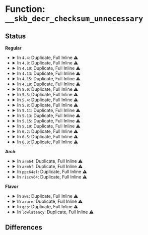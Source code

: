 # Function: <code>__skb_decr_checksum_unnecessary</code>

## Status
<b>Regular</b>
<ul>
<li>
<details>
<summary>In <code>4.4</code>: Duplicate, Full Inline ⚠️</summary>

**Collision:** Static Duplication

**Inline:** Full

**Transformation:** False

**Instances:**

```
In net/ipv4/tcp_ipv4.c (ffffffff8177e50a)
Location: include/linux/skbuff.h:3094
Inline: True
Inline callers:
  - net/ipv4/tcp_ipv4.c:tcp_v4_rcv
```
```
In net/ipv4/udp.c (ffffffff8178a2dd)
Location: include/linux/skbuff.h:3094
Inline: True
Inline callers:
  - net/ipv4/udp.c:__udp4_lib_rcv
```
```
In net/ipv4/icmp.c (ffffffff8178f243)
Location: include/linux/skbuff.h:3094
Inline: True
Inline callers:
  - net/ipv4/icmp.c:icmp_rcv
```
```
In net/ipv4/igmp.c (ffffffff8179766d)
Location: include/linux/skbuff.h:3094
Inline: True
Inline callers:
  - net/ipv4/igmp.c:igmp_rcv
```
```
In net/ipv6/icmp.c (ffffffff817e8776)
Location: include/linux/skbuff.h:3094
Inline: True
Inline callers:
  - net/ipv6/icmp.c:icmpv6_rcv
```
```
In net/ipv6/tcp_ipv6.c (ffffffff817f1c38)
Location: include/linux/skbuff.h:3094
Inline: True
Inline callers:
  - net/ipv6/tcp_ipv6.c:tcp_v6_rcv
```
```
In net/ipv6/ip6_checksum.c (ffffffff81800358)
Location: include/linux/skbuff.h:3094
Inline: True
Inline callers:
  - net/ipv6/ip6_checksum.c:udp6_csum_init
```
```
In net/ipv6/mcast_snoop.c (ffffffff81802655)
Location: include/linux/skbuff.h:3094
Inline: True
```
</details>
</li>
<li>
<details>
<summary>In <code>4.8</code>: Duplicate, Full Inline ⚠️</summary>

**Collision:** Static Duplication

**Inline:** Full

**Transformation:** False

**Instances:**

```
In net/ipv4/tcp_ipv4.c (ffffffff817ebabf)
Location: include/linux/skbuff.h:3301
Inline: True
Inline callers:
  - net/ipv4/tcp_ipv4.c:tcp_v4_rcv
```
```
In net/ipv4/udp.c (ffffffff817f7631)
Location: include/linux/skbuff.h:3301
Inline: True
Inline callers:
  - net/ipv4/udp.c:__udp4_lib_rcv
```
```
In net/ipv4/icmp.c (ffffffff817fc8ab)
Location: include/linux/skbuff.h:3301
Inline: True
Inline callers:
  - net/ipv4/icmp.c:icmp_rcv
```
```
In net/ipv4/igmp.c (ffffffff81805f74)
Location: include/linux/skbuff.h:3301
Inline: True
Inline callers:
  - net/ipv4/igmp.c:igmp_rcv
```
```
In net/ipv6/icmp.c (ffffffff81856f2e)
Location: include/linux/skbuff.h:3301
Inline: True
Inline callers:
  - net/ipv6/icmp.c:icmpv6_rcv
```
```
In net/ipv6/tcp_ipv6.c (ffffffff818605fa)
Location: include/linux/skbuff.h:3301
Inline: True
Inline callers:
  - net/ipv6/tcp_ipv6.c:tcp_v6_rcv
```
```
In net/ipv6/ip6_checksum.c (ffffffff81871911)
Location: include/linux/skbuff.h:3301
Inline: True
Inline callers:
  - net/ipv6/ip6_checksum.c:udp6_csum_init
```
```
In net/ipv6/mcast_snoop.c (ffffffff81873958)
Location: include/linux/skbuff.h:3301
Inline: True
```
</details>
</li>
<li>
<details>
<summary>In <code>4.10</code>: Duplicate, Full Inline ⚠️</summary>

**Collision:** Static Duplication

**Inline:** Full

**Transformation:** False

**Instances:**

```
In net/ipv4/tcp_ipv4.c (ffffffff8181c435)
Location: include/linux/skbuff.h:3353
Inline: True
Inline callers:
  - net/ipv4/tcp_ipv4.c:tcp_v4_rcv
```
```
In net/ipv4/udp.c (ffffffff81828544)
Location: include/linux/skbuff.h:3353
Inline: True
Inline callers:
  - net/ipv4/udp.c:__udp4_lib_rcv
```
```
In net/ipv4/icmp.c (ffffffff8182d80e)
Location: include/linux/skbuff.h:3353
Inline: True
Inline callers:
  - net/ipv4/icmp.c:icmp_rcv
```
```
In net/ipv4/igmp.c (ffffffff81836ff4)
Location: include/linux/skbuff.h:3353
Inline: True
Inline callers:
  - net/ipv4/igmp.c:igmp_rcv
```
```
In net/ipv6/icmp.c (ffffffff81888d2e)
Location: include/linux/skbuff.h:3353
Inline: True
Inline callers:
  - net/ipv6/icmp.c:icmpv6_rcv
```
```
In net/ipv6/tcp_ipv6.c (ffffffff818925a4)
Location: include/linux/skbuff.h:3353
Inline: True
Inline callers:
  - net/ipv6/tcp_ipv6.c:tcp_v6_rcv
```
```
In net/ipv6/ip6_checksum.c (ffffffff818a5e71)
Location: include/linux/skbuff.h:3353
Inline: True
Inline callers:
  - net/ipv6/ip6_checksum.c:udp6_csum_init
```
```
In net/ipv6/mcast_snoop.c (ffffffff818a7fd8)
Location: include/linux/skbuff.h:3353
Inline: True
```
</details>
</li>
<li>
<details>
<summary>In <code>4.13</code>: Duplicate, Full Inline ⚠️</summary>

**Collision:** Static Duplication

**Inline:** Full

**Transformation:** False

**Instances:**

```
In net/ipv4/tcp_ipv4.c (ffffffff8183ca75)
Location: include/linux/skbuff.h:3421
Inline: True
Inline callers:
  - net/ipv4/tcp_ipv4.c:tcp_v4_rcv
```
```
In net/ipv4/udp.c (ffffffff81849849)
Location: include/linux/skbuff.h:3421
Inline: True
Inline callers:
  - net/ipv4/udp.c:__udp4_lib_rcv
```
```
In net/ipv4/icmp.c (ffffffff8184ec22)
Location: include/linux/skbuff.h:3421
Inline: True
Inline callers:
  - net/ipv4/icmp.c:icmp_rcv
```
```
In net/ipv4/igmp.c (ffffffff8185856b)
Location: include/linux/skbuff.h:3421
Inline: True
Inline callers:
  - net/ipv4/igmp.c:igmp_rcv
```
```
In net/ipv6/icmp.c (ffffffff818af3b0)
Location: include/linux/skbuff.h:3421
Inline: True
Inline callers:
  - net/ipv6/icmp.c:icmpv6_rcv
```
```
In net/ipv6/tcp_ipv6.c (ffffffff818b8a9e)
Location: include/linux/skbuff.h:3421
Inline: True
Inline callers:
  - net/ipv6/tcp_ipv6.c:tcp_v6_rcv
```
```
In net/ipv6/ip6_checksum.c (ffffffff818cc8d3)
Location: include/linux/skbuff.h:3421
Inline: True
Inline callers:
  - net/ipv6/ip6_checksum.c:udp6_csum_init
```
```
In net/ipv6/mcast_snoop.c (ffffffff818ce824)
Location: include/linux/skbuff.h:3421
Inline: True
```
</details>
</li>
<li>
<details>
<summary>In <code>4.15</code>: Duplicate, Full Inline ⚠️</summary>

**Collision:** Static Duplication

**Inline:** Full

**Transformation:** False

**Instances:**

```
In net/ipv4/tcp_ipv4.c (ffffffff818bc1d7)
Location: include/linux/skbuff.h:3605
Inline: True
Inline callers:
  - net/ipv4/tcp_ipv4.c:tcp_v4_rcv
```
```
In net/ipv4/udp.c (ffffffff818c9397)
Location: include/linux/skbuff.h:3605
Inline: True
Inline callers:
  - net/ipv4/udp.c:__udp4_lib_rcv
```
```
In net/ipv4/icmp.c (ffffffff818ce9a2)
Location: include/linux/skbuff.h:3605
Inline: True
Inline callers:
  - net/ipv4/icmp.c:icmp_rcv
```
```
In net/ipv4/igmp.c (ffffffff818d843b)
Location: include/linux/skbuff.h:3605
Inline: True
Inline callers:
  - net/ipv4/igmp.c:igmp_rcv
```
```
In net/ipv6/icmp.c (ffffffff819320c0)
Location: include/linux/skbuff.h:3605
Inline: True
Inline callers:
  - net/ipv6/icmp.c:icmpv6_rcv
```
```
In net/ipv6/tcp_ipv6.c (ffffffff8193b95c)
Location: include/linux/skbuff.h:3605
Inline: True
Inline callers:
  - net/ipv6/tcp_ipv6.c:tcp_v6_rcv
```
```
In net/ipv6/ip6_checksum.c (ffffffff81951683)
Location: include/linux/skbuff.h:3605
Inline: True
```
```
In net/ipv6/mcast_snoop.c (ffffffff819536d4)
Location: include/linux/skbuff.h:3605
Inline: True
```
</details>
</li>
<li>
<details>
<summary>In <code>4.18</code>: Duplicate, Full Inline ⚠️</summary>

**Collision:** Static Duplication

**Inline:** Full

**Transformation:** False

**Instances:**

```
In net/ipv4/tcp_ipv4.c (ffffffff81911b75)
Location: include/linux/skbuff.h:3615
Inline: True
Inline callers:
  - net/ipv4/tcp_ipv4.c:tcp_v4_rcv
```
```
In net/ipv4/udp.c (ffffffff8191f592)
Location: include/linux/skbuff.h:3615
Inline: True
Inline callers:
  - net/ipv4/udp.c:__udp4_lib_rcv
```
```
In net/ipv4/icmp.c (ffffffff81924ec4)
Location: include/linux/skbuff.h:3615
Inline: True
Inline callers:
  - net/ipv4/icmp.c:icmp_rcv
```
```
In net/ipv4/igmp.c (ffffffff8192ed5a)
Location: include/linux/skbuff.h:3615
Inline: True
Inline callers:
  - net/ipv4/igmp.c:igmp_rcv
```
```
In net/ipv6/icmp.c (ffffffff8198ac25)
Location: include/linux/skbuff.h:3615
Inline: True
Inline callers:
  - net/ipv6/icmp.c:icmpv6_rcv
```
```
In net/ipv6/tcp_ipv6.c (ffffffff81994b81)
Location: include/linux/skbuff.h:3615
Inline: True
Inline callers:
  - net/ipv6/tcp_ipv6.c:tcp_v6_rcv
```
```
In net/ipv6/ip6_checksum.c (ffffffff819aad30)
Location: include/linux/skbuff.h:3615
Inline: True
```
```
In net/ipv6/mcast_snoop.c (ffffffff819ad0fa)
Location: include/linux/skbuff.h:3615
Inline: True
```
</details>
</li>
<li>
<details>
<summary>In <code>5.0</code>: Duplicate, Full Inline ⚠️</summary>

**Collision:** Static Duplication

**Inline:** Full

**Transformation:** False

**Instances:**

```
In net/ipv4/tcp_ipv4.c (ffffffff81940346)
Location: include/linux/skbuff.h:3700
Inline: True
Inline callers:
  - net/ipv4/tcp_ipv4.c:tcp_v4_rcv
```
```
In net/ipv4/udp.c (ffffffff8194e226)
Location: include/linux/skbuff.h:3700
Inline: True
Inline callers:
  - net/ipv4/udp.c:__udp4_lib_rcv
```
```
In net/ipv4/icmp.c (ffffffff81953cca)
Location: include/linux/skbuff.h:3700
Inline: True
Inline callers:
  - net/ipv4/icmp.c:icmp_rcv
```
```
In net/ipv4/igmp.c (ffffffff8195e1b1)
Location: include/linux/skbuff.h:3700
Inline: True
Inline callers:
  - net/ipv4/igmp.c:igmp_rcv
```
```
In net/ipv6/icmp.c (ffffffff819c14f2)
Location: include/linux/skbuff.h:3700
Inline: True
Inline callers:
  - net/ipv6/icmp.c:icmpv6_rcv
```
```
In net/ipv6/tcp_ipv6.c (ffffffff819cb46f)
Location: include/linux/skbuff.h:3700
Inline: True
Inline callers:
  - net/ipv6/tcp_ipv6.c:tcp_v6_rcv
```
```
In net/ipv6/ip6_checksum.c (ffffffff819e185c)
Location: include/linux/skbuff.h:3700
Inline: True
Inline callers:
  - net/ipv6/ip6_checksum.c:udp6_csum_init
```
```
In net/ipv6/mcast_snoop.c (ffffffff819e3aa7)
Location: include/linux/skbuff.h:3700
Inline: True
```
</details>
</li>
<li>
<details>
<summary>In <code>5.3</code>: Duplicate, Full Inline ⚠️</summary>

**Collision:** Static Duplication

**Inline:** Full

**Transformation:** False

**Instances:**

```
In net/ipv4/tcp_ipv4.c (ffffffff819a488b)
Location: include/linux/skbuff.h:3809
Inline: True
Inline callers:
  - net/ipv4/tcp_ipv4.c:tcp_v4_rcv
```
```
In net/ipv4/udp.c (ffffffff819b2a9b)
Location: include/linux/skbuff.h:3809
Inline: True
Inline callers:
  - net/ipv4/udp.c:__udp4_lib_rcv
```
```
In net/ipv4/icmp.c (ffffffff819b85d1)
Location: include/linux/skbuff.h:3809
Inline: True
Inline callers:
  - net/ipv4/icmp.c:icmp_rcv
```
```
In net/ipv4/igmp.c (ffffffff819c354f)
Location: include/linux/skbuff.h:3809
Inline: True
Inline callers:
  - net/ipv4/igmp.c:igmp_rcv
```
```
In net/ipv6/icmp.c (ffffffff81a302d9)
Location: include/linux/skbuff.h:3809
Inline: True
Inline callers:
  - net/ipv6/icmp.c:icmpv6_rcv
```
```
In net/ipv6/tcp_ipv6.c (ffffffff81a39ed4)
Location: include/linux/skbuff.h:3809
Inline: True
Inline callers:
  - net/ipv6/tcp_ipv6.c:tcp_v6_rcv
```
```
In net/ipv6/ip6_checksum.c (ffffffff81a5061b)
Location: include/linux/skbuff.h:3809
Inline: True
Inline callers:
  - net/ipv6/ip6_checksum.c:udp6_csum_init
```
```
In net/ipv6/mcast_snoop.c (ffffffff81a52813)
Location: include/linux/skbuff.h:3809
Inline: True
```
</details>
</li>
<li>
<details>
<summary>In <code>5.4</code>: Duplicate, Full Inline ⚠️</summary>

**Collision:** Static Duplication

**Inline:** Full

**Transformation:** False

**Instances:**

```
In net/ipv4/tcp_ipv4.c (ffffffff819db58b)
Location: include/linux/skbuff.h:3876
Inline: True
Inline callers:
  - net/ipv4/tcp_ipv4.c:tcp_v4_rcv
```
```
In net/ipv4/udp.c (ffffffff819e983b)
Location: include/linux/skbuff.h:3876
Inline: True
Inline callers:
  - net/ipv4/udp.c:__udp4_lib_rcv
```
```
In net/ipv4/icmp.c (ffffffff819ef2d1)
Location: include/linux/skbuff.h:3876
Inline: True
Inline callers:
  - net/ipv4/icmp.c:icmp_rcv
```
```
In net/ipv4/igmp.c (ffffffff819fa0ef)
Location: include/linux/skbuff.h:3876
Inline: True
Inline callers:
  - net/ipv4/igmp.c:igmp_rcv
```
```
In net/ipv6/icmp.c (ffffffff81a66e29)
Location: include/linux/skbuff.h:3876
Inline: True
Inline callers:
  - net/ipv6/icmp.c:icmpv6_rcv
```
```
In net/ipv6/tcp_ipv6.c (ffffffff81a70a64)
Location: include/linux/skbuff.h:3876
Inline: True
Inline callers:
  - net/ipv6/tcp_ipv6.c:tcp_v6_rcv
```
```
In net/ipv6/ip6_checksum.c (ffffffff81a8723b)
Location: include/linux/skbuff.h:3876
Inline: True
Inline callers:
  - net/ipv6/ip6_checksum.c:udp6_csum_init
```
```
In net/ipv6/mcast_snoop.c (ffffffff81a893f3)
Location: include/linux/skbuff.h:3876
Inline: True
```
</details>
</li>
<li>
<details>
<summary>In <code>5.8</code>: Duplicate, Full Inline ⚠️</summary>

**Collision:** Static Duplication

**Inline:** Full

**Transformation:** False

**Instances:**

```
In net/core/filter.c (ffffffff81a230e9)
Location: include/linux/skbuff.h:3902
Inline: True
Inline callers:
  - net/core/filter.c:bpf_csum_level
```
```
In net/ipv4/tcp_ipv4.c (ffffffff81ac862f)
Location: include/linux/skbuff.h:3902
Inline: True
Inline callers:
  - net/ipv4/tcp_ipv4.c:tcp_v4_rcv
```
```
In net/ipv4/udp.c (ffffffff81ad3399)
Location: include/linux/skbuff.h:3902
Inline: True
Inline callers:
  - net/ipv4/udp.c:udp4_csum_init
```
```
In net/ipv4/icmp.c (ffffffff81add223)
Location: include/linux/skbuff.h:3902
Inline: True
Inline callers:
  - net/ipv4/icmp.c:icmp_rcv
```
```
In net/ipv4/igmp.c (ffffffff81ae89c7)
Location: include/linux/skbuff.h:3902
Inline: True
Inline callers:
  - net/ipv4/igmp.c:igmp_rcv
```
```
In net/ipv6/icmp.c (ffffffff81b5f8b6)
Location: include/linux/skbuff.h:3902
Inline: True
Inline callers:
  - net/ipv6/icmp.c:icmpv6_rcv
```
```
In net/ipv6/tcp_ipv6.c (ffffffff81b6a23b)
Location: include/linux/skbuff.h:3902
Inline: True
Inline callers:
  - net/ipv6/tcp_ipv6.c:tcp_v6_rcv
```
```
In net/ipv6/ip6_checksum.c (ffffffff81b82517)
Location: include/linux/skbuff.h:3902
Inline: True
Inline callers:
  - net/ipv6/ip6_checksum.c:udp6_csum_init
```
```
In net/ipv6/mcast_snoop.c (ffffffff81b848cf)
Location: include/linux/skbuff.h:3902
Inline: True
```
</details>
</li>
<li>
<details>
<summary>In <code>5.11</code>: Duplicate, Full Inline ⚠️</summary>

**Collision:** Static Duplication

**Inline:** Full

**Transformation:** False

**Instances:**

```
In net/core/filter.c (ffffffff81a23449)
Location: include/linux/skbuff.h:3931
Inline: True
Inline callers:
  - net/core/filter.c:bpf_csum_level
```
```
In net/ipv4/tcp_ipv4.c (ffffffff81ad45cf)
Location: include/linux/skbuff.h:3931
Inline: True
Inline callers:
  - net/ipv4/tcp_ipv4.c:tcp_v4_rcv
```
```
In net/ipv4/udp.c (ffffffff81adf792)
Location: include/linux/skbuff.h:3931
Inline: True
Inline callers:
  - net/ipv4/udp.c:udp4_csum_init
```
```
In net/ipv4/icmp.c (ffffffff81ae9f73)
Location: include/linux/skbuff.h:3931
Inline: True
Inline callers:
  - net/ipv4/icmp.c:icmp_rcv
```
```
In net/ipv4/igmp.c (ffffffff81af58c7)
Location: include/linux/skbuff.h:3931
Inline: True
Inline callers:
  - net/ipv4/igmp.c:igmp_rcv
```
```
In net/ipv6/icmp.c (ffffffff81b6e056)
Location: include/linux/skbuff.h:3931
Inline: True
Inline callers:
  - net/ipv6/icmp.c:icmpv6_rcv
```
```
In net/ipv6/tcp_ipv6.c (ffffffff81b78d17)
Location: include/linux/skbuff.h:3931
Inline: True
Inline callers:
  - net/ipv6/tcp_ipv6.c:tcp_v6_rcv
```
```
In net/ipv6/ip6_checksum.c (ffffffff81b91c07)
Location: include/linux/skbuff.h:3931
Inline: True
Inline callers:
  - net/ipv6/ip6_checksum.c:udp6_csum_init
```
```
In net/ipv6/mcast_snoop.c (ffffffff81b9422f)
Location: include/linux/skbuff.h:3931
Inline: True
```
</details>
</li>
<li>
<details>
<summary>In <code>5.13</code>: Duplicate, Full Inline ⚠️</summary>

**Collision:** Static Duplication

**Inline:** Full

**Transformation:** False

**Instances:**

```
In net/core/filter.c (ffffffff81a0a771)
Location: include/linux/skbuff.h:3995
Inline: True
Inline callers:
  - net/core/filter.c:bpf_csum_level
```
```
In net/ipv4/tcp_ipv4.c (ffffffff81abf708)
Location: include/linux/skbuff.h:3995
Inline: True
Inline callers:
  - net/ipv4/tcp_ipv4.c:tcp_v4_rcv
```
```
In net/ipv4/udp.c (ffffffff81aca698)
Location: include/linux/skbuff.h:3995
Inline: True
Inline callers:
  - net/ipv4/udp.c:udp4_csum_init
```
```
In net/ipv4/icmp.c (ffffffff81ad5773)
Location: include/linux/skbuff.h:3995
Inline: True
Inline callers:
  - net/ipv4/icmp.c:icmp_rcv
```
```
In net/ipv4/igmp.c (ffffffff81ae1023)
Location: include/linux/skbuff.h:3995
Inline: True
Inline callers:
  - net/ipv4/igmp.c:igmp_rcv
```
```
In net/ipv6/icmp.c (ffffffff81b5c45a)
Location: include/linux/skbuff.h:3995
Inline: True
Inline callers:
  - net/ipv6/icmp.c:icmpv6_rcv
```
```
In net/ipv6/tcp_ipv6.c (ffffffff81b67829)
Location: include/linux/skbuff.h:3995
Inline: True
Inline callers:
  - net/ipv6/tcp_ipv6.c:tcp_v6_rcv
```
```
In net/ipv6/ip6_checksum.c (ffffffff81b80e56)
Location: include/linux/skbuff.h:3995
Inline: True
Inline callers:
  - net/ipv6/ip6_checksum.c:udp6_csum_init
```
```
In net/ipv6/mcast_snoop.c (ffffffff81b8333d)
Location: include/linux/skbuff.h:3995
Inline: True
```
</details>
</li>
<li>
<details>
<summary>In <code>5.15</code>: Duplicate, Full Inline ⚠️</summary>

**Collision:** Static Duplication

**Inline:** Full

**Transformation:** False

**Instances:**

```
In net/core/filter.c (ffffffff81abcc51)
Location: include/linux/skbuff.h:4032
Inline: True
Inline callers:
  - net/core/filter.c:bpf_csum_level
```
```
In net/ipv4/tcp_ipv4.c (ffffffff81b7d260)
Location: include/linux/skbuff.h:4032
Inline: True
Inline callers:
  - net/ipv4/tcp_ipv4.c:tcp_v4_rcv
```
```
In net/ipv4/udp.c (ffffffff81b88f78)
Location: include/linux/skbuff.h:4032
Inline: True
Inline callers:
  - net/ipv4/udp.c:udp4_csum_init
```
```
In net/ipv4/icmp.c (ffffffff81b94521)
Location: include/linux/skbuff.h:4032
Inline: True
Inline callers:
  - net/ipv4/icmp.c:icmp_rcv
```
```
In net/ipv4/igmp.c (ffffffff81ba06c3)
Location: include/linux/skbuff.h:4032
Inline: True
Inline callers:
  - net/ipv4/igmp.c:igmp_rcv
```
```
In net/ipv6/icmp.c (ffffffff81c23cf6)
Location: include/linux/skbuff.h:4032
Inline: True
Inline callers:
  - net/ipv6/icmp.c:icmpv6_rcv
```
```
In net/ipv6/tcp_ipv6.c (ffffffff81c2f50c)
Location: include/linux/skbuff.h:4032
Inline: True
Inline callers:
  - net/ipv6/tcp_ipv6.c:tcp_v6_rcv
```
```
In net/ipv6/ip6_checksum.c (ffffffff81c4ce76)
Location: include/linux/skbuff.h:4032
Inline: True
Inline callers:
  - net/ipv6/ip6_checksum.c:udp6_csum_init
```
```
In net/ipv6/mcast_snoop.c (ffffffff81c4f40d)
Location: include/linux/skbuff.h:4032
Inline: True
```
</details>
</li>
<li>
<details>
<summary>In <code>5.19</code>: Duplicate, Full Inline ⚠️</summary>

**Collision:** Static Duplication

**Inline:** Full

**Transformation:** False

**Instances:**

```
In net/core/filter.c (ffffffff81c3772d)
Location: include/linux/skbuff.h:4451
Inline: True
Inline callers:
  - net/core/filter.c:bpf_csum_level
```
```
In net/ipv4/tcp_ipv4.c (ffffffff81d0d143)
Location: include/linux/skbuff.h:4451
Inline: True
Inline callers:
  - net/ipv4/tcp_ipv4.c:tcp_v4_rcv
```
```
In net/ipv4/udp.c (ffffffff81d1a9b3)
Location: include/linux/skbuff.h:4451
Inline: True
Inline callers:
  - net/ipv4/udp.c:udp4_csum_init
```
```
In net/ipv4/icmp.c (ffffffff81d25daf)
Location: include/linux/skbuff.h:4451
Inline: True
Inline callers:
  - net/ipv4/icmp.c:icmp_rcv
```
```
In net/ipv4/igmp.c (ffffffff81d32b9a)
Location: include/linux/skbuff.h:4451
Inline: True
Inline callers:
  - net/ipv4/igmp.c:igmp_rcv
```
```
In net/ipv6/icmp.c (ffffffff81dc0c28)
Location: include/linux/skbuff.h:4451
Inline: True
Inline callers:
  - net/ipv6/icmp.c:icmpv6_rcv
```
```
In net/ipv6/tcp_ipv6.c (ffffffff81dcc8a1)
Location: include/linux/skbuff.h:4451
Inline: True
Inline callers:
  - net/ipv6/tcp_ipv6.c:tcp_v6_rcv
```
```
In net/ipv6/ip6_checksum.c (ffffffff81ded2b5)
Location: include/linux/skbuff.h:4451
Inline: True
Inline callers:
  - net/ipv6/ip6_checksum.c:udp6_csum_init
```
```
In net/ipv6/mcast_snoop.c (ffffffff81defde7)
Location: include/linux/skbuff.h:4451
Inline: True
```
</details>
</li>
<li>
<details>
<summary>In <code>6.2</code>: Duplicate, Full Inline ⚠️</summary>

**Collision:** Static Duplication

**Inline:** Full

**Transformation:** False

**Instances:**

```
In net/core/filter.c (ffffffff81deaf8d)
Location: include/linux/skbuff.h:4347
Inline: True
Inline callers:
  - net/core/filter.c:bpf_csum_level
```
```
In net/ipv4/tcp_ipv4.c (ffffffff81ed2bc1)
Location: include/linux/skbuff.h:4347
Inline: True
Inline callers:
  - net/ipv4/tcp_ipv4.c:tcp_v4_rcv
```
```
In net/ipv4/udp.c (ffffffff81ee16e3)
Location: include/linux/skbuff.h:4347
Inline: True
Inline callers:
  - net/ipv4/udp.c:udp4_csum_init
```
```
In net/ipv4/icmp.c (ffffffff81eed627)
Location: include/linux/skbuff.h:4347
Inline: True
Inline callers:
  - net/ipv4/icmp.c:icmp_rcv
```
```
In net/ipv4/igmp.c (ffffffff81efae2a)
Location: include/linux/skbuff.h:4347
Inline: True
Inline callers:
  - net/ipv4/igmp.c:igmp_rcv
```
```
In net/ipv6/icmp.c (ffffffff81f911ee)
Location: include/linux/skbuff.h:4347
Inline: True
Inline callers:
  - net/ipv6/icmp.c:icmpv6_rcv
```
```
In net/ipv6/tcp_ipv6.c (ffffffff81f9d9e0)
Location: include/linux/skbuff.h:4347
Inline: True
Inline callers:
  - net/ipv6/tcp_ipv6.c:tcp_v6_rcv
```
```
In net/ipv6/ip6_checksum.c (ffffffff81fc10c5)
Location: include/linux/skbuff.h:4347
Inline: True
Inline callers:
  - net/ipv6/ip6_checksum.c:udp6_csum_init
```
```
In net/ipv6/mcast_snoop.c (ffffffff81fc3ef7)
Location: include/linux/skbuff.h:4347
Inline: True
```
</details>
</li>
<li>
<details>
<summary>In <code>6.5</code>: Duplicate, Full Inline ⚠️</summary>

**Collision:** Static Duplication

**Inline:** Full

**Transformation:** False

**Instances:**

```
In net/core/filter.c (ffffffff81e5c78d)
Location: include/linux/skbuff.h:4379
Inline: True
Inline callers:
  - net/core/filter.c:bpf_csum_level
```
```
In net/ipv4/tcp_ipv4.c (ffffffff81f318a8)
Location: include/linux/skbuff.h:4379
Inline: True
Inline callers:
  - net/ipv4/tcp_ipv4.c:tcp_v4_rcv
```
```
In net/ipv4/udp.c (ffffffff81f41126)
Location: include/linux/skbuff.h:4379
Inline: True
Inline callers:
  - net/ipv4/udp.c:udp4_csum_init
```
```
In net/ipv4/icmp.c (ffffffff81f4cfea)
Location: include/linux/skbuff.h:4379
Inline: True
Inline callers:
  - net/ipv4/icmp.c:icmp_rcv
```
```
In net/ipv4/igmp.c (ffffffff81f5a8bb)
Location: include/linux/skbuff.h:4379
Inline: True
Inline callers:
  - net/ipv4/igmp.c:igmp_rcv
```
```
In net/ipv6/icmp.c (ffffffff81ff1ad7)
Location: include/linux/skbuff.h:4379
Inline: True
Inline callers:
  - net/ipv6/icmp.c:icmpv6_rcv
```
```
In net/ipv6/tcp_ipv6.c (ffffffff81ffe460)
Location: include/linux/skbuff.h:4379
Inline: True
Inline callers:
  - net/ipv6/tcp_ipv6.c:tcp_v6_rcv
```
```
In net/ipv6/ip6_checksum.c (ffffffff82022058)
Location: include/linux/skbuff.h:4379
Inline: True
Inline callers:
  - net/ipv6/ip6_checksum.c:udp6_csum_init
```
```
In net/ipv6/mcast_snoop.c (ffffffff82024f17)
Location: include/linux/skbuff.h:4379
Inline: True
```
</details>
</li>
<li>
<details>
<summary>In <code>6.8</code>: Duplicate, Full Inline ⚠️</summary>

**Collision:** Static Duplication

**Inline:** Full

**Transformation:** False

**Instances:**

```
In net/core/filter.c (ffffffff81f1bb7d)
Location: include/linux/skbuff.h:4419
Inline: True
Inline callers:
  - net/core/filter.c:bpf_csum_level
```
```
In net/ipv4/tcp_ipv4.c (ffffffff81ff7a9f)
Location: include/linux/skbuff.h:4419
Inline: True
Inline callers:
  - net/ipv4/tcp_ipv4.c:tcp_v4_rcv
```
```
In net/ipv4/udp.c (ffffffff82006d76)
Location: include/linux/skbuff.h:4419
Inline: True
Inline callers:
  - net/ipv4/udp.c:udp4_csum_init
```
```
In net/ipv4/icmp.c (ffffffff820130fa)
Location: include/linux/skbuff.h:4419
Inline: True
Inline callers:
  - net/ipv4/icmp.c:icmp_rcv
```
```
In net/ipv4/igmp.c (ffffffff82020dfb)
Location: include/linux/skbuff.h:4419
Inline: True
Inline callers:
  - net/ipv4/igmp.c:igmp_rcv
```
```
In net/ipv6/icmp.c (ffffffff820bf6d6)
Location: include/linux/skbuff.h:4419
Inline: True
Inline callers:
  - net/ipv6/icmp.c:icmpv6_rcv
```
```
In net/ipv6/tcp_ipv6.c (ffffffff820cd342)
Location: include/linux/skbuff.h:4419
Inline: True
Inline callers:
  - net/ipv6/tcp_ipv6.c:tcp_v6_rcv
```
```
In net/ipv6/ip6_checksum.c (ffffffff820f1178)
Location: include/linux/skbuff.h:4419
Inline: True
Inline callers:
  - net/ipv6/ip6_checksum.c:udp6_csum_init
```
```
In net/ipv6/mcast_snoop.c (ffffffff820f41f7)
Location: include/linux/skbuff.h:4419
Inline: True
```
</details>
</li>
</ul>
<b>Arch</b>
<ul>
<li>
<details>
<summary>In <code>arm64</code>: Duplicate, Full Inline ⚠️</summary>

**Collision:** Static Duplication

**Inline:** Full

**Transformation:** False

**Instances:**

```
In net/ipv4/tcp_ipv4.c (ffff800010c8e948)
Location: include/linux/skbuff.h:3876
Inline: True
Inline callers:
  - net/ipv4/tcp_ipv4.c:tcp_v4_rcv
```
```
In net/ipv4/udp.c (ffff800010c9ef0c)
Location: include/linux/skbuff.h:3876
Inline: True
Inline callers:
  - net/ipv4/udp.c:__udp4_lib_rcv
```
```
In net/ipv4/icmp.c (ffff800010ca50f8)
Location: include/linux/skbuff.h:3876
Inline: True
Inline callers:
  - net/ipv4/icmp.c:icmp_rcv
```
```
In net/ipv4/igmp.c (ffff800010cb17ec)
Location: include/linux/skbuff.h:3876
Inline: True
Inline callers:
  - net/ipv4/igmp.c:igmp_rcv
```
```
In net/ipv6/icmp.c (ffff800010d2ce34)
Location: include/linux/skbuff.h:3876
Inline: True
Inline callers:
  - net/ipv6/icmp.c:icmpv6_rcv
```
```
In net/ipv6/tcp_ipv6.c (ffff800010d38f2c)
Location: include/linux/skbuff.h:3876
Inline: True
Inline callers:
  - net/ipv6/tcp_ipv6.c:tcp_v6_rcv
```
```
In net/ipv6/ip6_checksum.c (ffff800010d53980)
Location: include/linux/skbuff.h:3876
Inline: True
Inline callers:
  - net/ipv6/ip6_checksum.c:udp6_csum_init
```
```
In net/ipv6/mcast_snoop.c (ffff800010d5623c)
Location: include/linux/skbuff.h:3876
Inline: True
```
</details>
</li>
<li>
<details>
<summary>In <code>armhf</code>: Duplicate, Full Inline ⚠️</summary>

**Collision:** Static Duplication

**Inline:** Full

**Transformation:** False

**Instances:**

```
In net/ipv4/tcp_ipv4.c (c0d9d8a8)
Location: include/linux/skbuff.h:3876
Inline: True
Inline callers:
  - net/ipv4/tcp_ipv4.c:tcp_v4_rcv
```
```
In net/ipv4/udp.c (c0dac314)
Location: include/linux/skbuff.h:3876
Inline: True
Inline callers:
  - net/ipv4/udp.c:__udp4_lib_rcv
```
```
In net/ipv4/icmp.c (c0db1a14)
Location: include/linux/skbuff.h:3876
Inline: True
Inline callers:
  - net/ipv4/icmp.c:icmp_rcv
```
```
In net/ipv4/igmp.c (c0dbd3cc)
Location: include/linux/skbuff.h:3876
Inline: True
Inline callers:
  - net/ipv4/igmp.c:igmp_rcv
```
```
In net/ipv6/icmp.c (c0e30de4)
Location: include/linux/skbuff.h:3876
Inline: True
Inline callers:
  - net/ipv6/icmp.c:icmpv6_rcv
```
```
In net/ipv6/tcp_ipv6.c (c0e3bae4)
Location: include/linux/skbuff.h:3876
Inline: True
Inline callers:
  - net/ipv6/tcp_ipv6.c:tcp_v6_rcv
```
```
In net/ipv6/ip6_checksum.c (c0e54280)
Location: include/linux/skbuff.h:3876
Inline: True
Inline callers:
  - net/ipv6/ip6_checksum.c:udp6_csum_init
```
```
In net/ipv6/mcast_snoop.c (c0e56838)
Location: include/linux/skbuff.h:3876
Inline: True
```
</details>
</li>
<li>
<details>
<summary>In <code>ppc64el</code>: Duplicate, Full Inline ⚠️</summary>

**Collision:** Static Duplication

**Inline:** Full

**Transformation:** False

**Instances:**

```
In net/ipv4/tcp_ipv4.c (c000000000d9d4b0)
Location: include/linux/skbuff.h:3876
Inline: True
Inline callers:
  - net/ipv4/tcp_ipv4.c:tcp_v4_rcv
```
```
In net/ipv4/udp.c (c000000000db17f4)
Location: include/linux/skbuff.h:3876
Inline: True
Inline callers:
  - net/ipv4/udp.c:__udp4_lib_rcv
```
```
In net/ipv4/icmp.c (c000000000db8d50)
Location: include/linux/skbuff.h:3876
Inline: True
Inline callers:
  - net/ipv4/icmp.c:icmp_rcv
```
```
In net/ipv4/igmp.c (c000000000dc8684)
Location: include/linux/skbuff.h:3876
Inline: True
Inline callers:
  - net/ipv4/igmp.c:igmp_rcv
```
```
In net/ipv6/icmp.c (c000000000e5e890)
Location: include/linux/skbuff.h:3876
Inline: True
Inline callers:
  - net/ipv6/icmp.c:icmpv6_rcv
```
```
In net/ipv6/tcp_ipv6.c (c000000000e6c550)
Location: include/linux/skbuff.h:3876
Inline: True
Inline callers:
  - net/ipv6/tcp_ipv6.c:tcp_v6_rcv
```
```
In net/ipv6/ip6_checksum.c (c000000000e8c0b8)
Location: include/linux/skbuff.h:3876
Inline: True
Inline callers:
  - net/ipv6/ip6_checksum.c:udp6_csum_init
```
```
In net/ipv6/mcast_snoop.c (c000000000e8f3a4)
Location: include/linux/skbuff.h:3876
Inline: True
```
</details>
</li>
<li>
<details>
<summary>In <code>riscv64</code>: Duplicate, Full Inline ⚠️</summary>

**Collision:** Static Duplication

**Inline:** Full

**Transformation:** False

**Instances:**

```
In net/ipv4/tcp_ipv4.c (ffffffe0007eed28)
Location: include/linux/skbuff.h:3876
Inline: True
Inline callers:
  - net/ipv4/tcp_ipv4.c:tcp_v4_rcv
```
```
In net/ipv4/udp.c (ffffffe0007fb990)
Location: include/linux/skbuff.h:3876
Inline: True
Inline callers:
  - net/ipv4/udp.c:__udp4_lib_rcv
```
```
In net/ipv4/icmp.c (ffffffe00080096a)
Location: include/linux/skbuff.h:3876
Inline: True
Inline callers:
  - net/ipv4/icmp.c:icmp_rcv
```
```
In net/ipv4/igmp.c (ffffffe00080a228)
Location: include/linux/skbuff.h:3876
Inline: True
Inline callers:
  - net/ipv4/igmp.c:igmp_rcv
```
```
In net/ipv6/icmp.c (ffffffe00086cfd8)
Location: include/linux/skbuff.h:3876
Inline: True
Inline callers:
  - net/ipv6/icmp.c:icmpv6_rcv
```
```
In net/ipv6/tcp_ipv6.c (ffffffe0008763d8)
Location: include/linux/skbuff.h:3876
Inline: True
Inline callers:
  - net/ipv6/tcp_ipv6.c:tcp_v6_rcv
```
```
In net/ipv6/ip6_checksum.c (ffffffe00088b57a)
Location: include/linux/skbuff.h:3876
Inline: True
Inline callers:
  - net/ipv6/ip6_checksum.c:udp6_csum_init
```
```
In net/ipv6/mcast_snoop.c (ffffffe00088dabc)
Location: include/linux/skbuff.h:3876
Inline: True
```
</details>
</li>
</ul>
<b>Flavor</b>
<ul>
<li>
<details>
<summary>In <code>aws</code>: Duplicate, Full Inline ⚠️</summary>

**Collision:** Static Duplication

**Inline:** Full

**Transformation:** False

**Instances:**

```
In net/ipv4/tcp_ipv4.c (ffffffff8197b3fb)
Location: include/linux/skbuff.h:3876
Inline: True
Inline callers:
  - net/ipv4/tcp_ipv4.c:tcp_v4_rcv
```
```
In net/ipv4/udp.c (ffffffff819896ab)
Location: include/linux/skbuff.h:3876
Inline: True
Inline callers:
  - net/ipv4/udp.c:__udp4_lib_rcv
```
```
In net/ipv4/icmp.c (ffffffff8198f071)
Location: include/linux/skbuff.h:3876
Inline: True
Inline callers:
  - net/ipv4/icmp.c:icmp_rcv
```
```
In net/ipv4/igmp.c (ffffffff81999e8f)
Location: include/linux/skbuff.h:3876
Inline: True
Inline callers:
  - net/ipv4/igmp.c:igmp_rcv
```
```
In net/ipv6/icmp.c (ffffffff81a064b9)
Location: include/linux/skbuff.h:3876
Inline: True
Inline callers:
  - net/ipv6/icmp.c:icmpv6_rcv
```
```
In net/ipv6/tcp_ipv6.c (ffffffff81a100f4)
Location: include/linux/skbuff.h:3876
Inline: True
Inline callers:
  - net/ipv6/tcp_ipv6.c:tcp_v6_rcv
```
```
In net/ipv6/ip6_checksum.c (ffffffff81a268cb)
Location: include/linux/skbuff.h:3876
Inline: True
Inline callers:
  - net/ipv6/ip6_checksum.c:udp6_csum_init
```
```
In net/ipv6/mcast_snoop.c (ffffffff81a28a83)
Location: include/linux/skbuff.h:3876
Inline: True
```
</details>
</li>
<li>
<details>
<summary>In <code>azure</code>: Duplicate, Full Inline ⚠️</summary>

**Collision:** Static Duplication

**Inline:** Full

**Transformation:** False

**Instances:**

```
In net/ipv4/tcp_ipv4.c (ffffffff81934ebb)
Location: include/linux/skbuff.h:3876
Inline: True
Inline callers:
  - net/ipv4/tcp_ipv4.c:tcp_v4_rcv
```
```
In net/ipv4/udp.c (ffffffff8194316b)
Location: include/linux/skbuff.h:3876
Inline: True
Inline callers:
  - net/ipv4/udp.c:__udp4_lib_rcv
```
```
In net/ipv4/icmp.c (ffffffff81948b31)
Location: include/linux/skbuff.h:3876
Inline: True
Inline callers:
  - net/ipv4/icmp.c:icmp_rcv
```
```
In net/ipv4/igmp.c (ffffffff8195394f)
Location: include/linux/skbuff.h:3876
Inline: True
Inline callers:
  - net/ipv4/igmp.c:igmp_rcv
```
```
In net/ipv6/icmp.c (ffffffff819c3279)
Location: include/linux/skbuff.h:3876
Inline: True
Inline callers:
  - net/ipv6/icmp.c:icmpv6_rcv
```
```
In net/ipv6/tcp_ipv6.c (ffffffff819cceb4)
Location: include/linux/skbuff.h:3876
Inline: True
Inline callers:
  - net/ipv6/tcp_ipv6.c:tcp_v6_rcv
```
```
In net/ipv6/ip6_checksum.c (ffffffff819e368b)
Location: include/linux/skbuff.h:3876
Inline: True
Inline callers:
  - net/ipv6/ip6_checksum.c:udp6_csum_init
```
```
In net/ipv6/mcast_snoop.c (ffffffff819e5c73)
Location: include/linux/skbuff.h:3876
Inline: True
```
</details>
</li>
<li>
<details>
<summary>In <code>gcp</code>: Duplicate, Full Inline ⚠️</summary>

**Collision:** Static Duplication

**Inline:** Full

**Transformation:** False

**Instances:**

```
In net/ipv4/tcp_ipv4.c (ffffffff819e5bcb)
Location: include/linux/skbuff.h:3876
Inline: True
Inline callers:
  - net/ipv4/tcp_ipv4.c:tcp_v4_rcv
```
```
In net/ipv4/udp.c (ffffffff819f3e7b)
Location: include/linux/skbuff.h:3876
Inline: True
Inline callers:
  - net/ipv4/udp.c:__udp4_lib_rcv
```
```
In net/ipv4/icmp.c (ffffffff819f9911)
Location: include/linux/skbuff.h:3876
Inline: True
Inline callers:
  - net/ipv4/icmp.c:icmp_rcv
```
```
In net/ipv4/igmp.c (ffffffff81a0472f)
Location: include/linux/skbuff.h:3876
Inline: True
Inline callers:
  - net/ipv4/igmp.c:igmp_rcv
```
```
In net/ipv6/icmp.c (ffffffff81a70f39)
Location: include/linux/skbuff.h:3876
Inline: True
Inline callers:
  - net/ipv6/icmp.c:icmpv6_rcv
```
```
In net/ipv6/tcp_ipv6.c (ffffffff81a7ab74)
Location: include/linux/skbuff.h:3876
Inline: True
Inline callers:
  - net/ipv6/tcp_ipv6.c:tcp_v6_rcv
```
```
In net/ipv6/ip6_checksum.c (ffffffff81a9247b)
Location: include/linux/skbuff.h:3876
Inline: True
Inline callers:
  - net/ipv6/ip6_checksum.c:udp6_csum_init
```
```
In net/ipv6/mcast_snoop.c (ffffffff81a94633)
Location: include/linux/skbuff.h:3876
Inline: True
```
</details>
</li>
<li>
<details>
<summary>In <code>lowlatency</code>: Duplicate, Full Inline ⚠️</summary>

**Collision:** Static Duplication

**Inline:** Full

**Transformation:** False

**Instances:**

```
In net/ipv4/tcp_ipv4.c (ffffffff819ef88b)
Location: include/linux/skbuff.h:3876
Inline: True
Inline callers:
  - net/ipv4/tcp_ipv4.c:tcp_v4_rcv
```
```
In net/ipv4/udp.c (ffffffff819fe03b)
Location: include/linux/skbuff.h:3876
Inline: True
Inline callers:
  - net/ipv4/udp.c:__udp4_lib_rcv
```
```
In net/ipv4/icmp.c (ffffffff81a03c01)
Location: include/linux/skbuff.h:3876
Inline: True
Inline callers:
  - net/ipv4/icmp.c:icmp_rcv
```
```
In net/ipv4/igmp.c (ffffffff81a0ecaf)
Location: include/linux/skbuff.h:3876
Inline: True
Inline callers:
  - net/ipv4/igmp.c:igmp_rcv
```
```
In net/ipv6/icmp.c (ffffffff81a7d549)
Location: include/linux/skbuff.h:3876
Inline: True
Inline callers:
  - net/ipv6/icmp.c:icmpv6_rcv
```
```
In net/ipv6/tcp_ipv6.c (ffffffff81a873b4)
Location: include/linux/skbuff.h:3876
Inline: True
Inline callers:
  - net/ipv6/tcp_ipv6.c:tcp_v6_rcv
```
```
In net/ipv6/ip6_checksum.c (ffffffff81a9e52b)
Location: include/linux/skbuff.h:3876
Inline: True
Inline callers:
  - net/ipv6/ip6_checksum.c:udp6_csum_init
```
```
In net/ipv6/mcast_snoop.c (ffffffff81aa0793)
Location: include/linux/skbuff.h:3876
Inline: True
```
</details>
</li>
</ul>

## Differences
